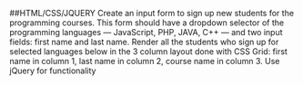 ##HTML/CSS/JQUERY
Create an input form to sign up new students for the programming courses.
This form should have a dropdown selector of the programming languages –– JavaScript, PHP, JAVA, C++ –– and two input fields: first name and last name.
Render all the students who sign up for selected languages below in the 3 column layout done with CSS Grid: first name in column 1, last name in column 2, course name in column 3.
Use jQuery for functionality
